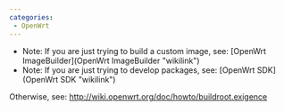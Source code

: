 ```yaml
---
categories:
 - OpenWrt
---
```

-   Note: If you are just trying to build a custom image, see: [OpenWrt
    ImageBuilder](OpenWrt ImageBuilder "wikilink")
-   Note: If you are just trying to develop packages, see: [OpenWrt
    SDK](OpenWrt SDK "wikilink")

Otherwise, see: <http://wiki.openwrt.org/doc/howto/buildroot.exigence>


